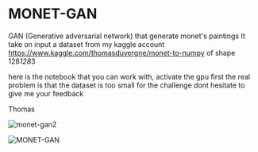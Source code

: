 # MONET-GAN
GAN (Generative adversarial network) that generate monet's paintings
It take on input a dataset from my kaggle account https://www.kaggle.com/thomasduvergne/monet-to-numpy  of shape 128*128*3

here is the notebook that you can work with, activate the gpu first
the real problem is that the dataset is too small for the challenge 
dont hesitate to give me your feedback

Thomas

![monet-gan2](https://user-images.githubusercontent.com/25883709/148232642-360c1ba4-34b9-4294-9e3a-b1ab8a77139b.PNG)

![MONET-GAN](https://user-images.githubusercontent.com/25883709/148232687-e6f0e9d4-bfc1-4b3d-86de-ae13fdcafc05.PNG)

